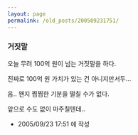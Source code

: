 ```yaml
---
layout: page
permalink: /old_posts/200509231751/
---
```


### 거짓말

오늘 무려 100억 원이 넘는 거짓말을 하다.

진짜로 100억 원 가치가 있는 건 아니지만서두...

음.. 왠지 찜찜한 기분을 떨칠 수가 없다.

앞으로 수도 없이 마주칠텐데..





- 2005/09/23 17:51 에 작성